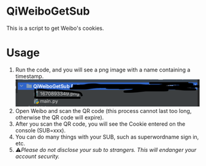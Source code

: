 # QiWeiboGetSub
This is a script to get Weibo's cookies.
# Usage
1. Run the code, and you will see a png image with a name containing a timestamp.
<img src="image1.png"/><br/>
2. Open Weibo and scan the QR code (this process cannot last too long, otherwise the QR code will expire).
3. After you scan the QR code, you will see the Cookie entered on the console (SUB=xxx).
4. You can do many things with your SUB, such as superwordname sign in, etc. 
5. ⚠️<i>Please do not disclose your sub to strangers. This will endanger your account security.</i>
